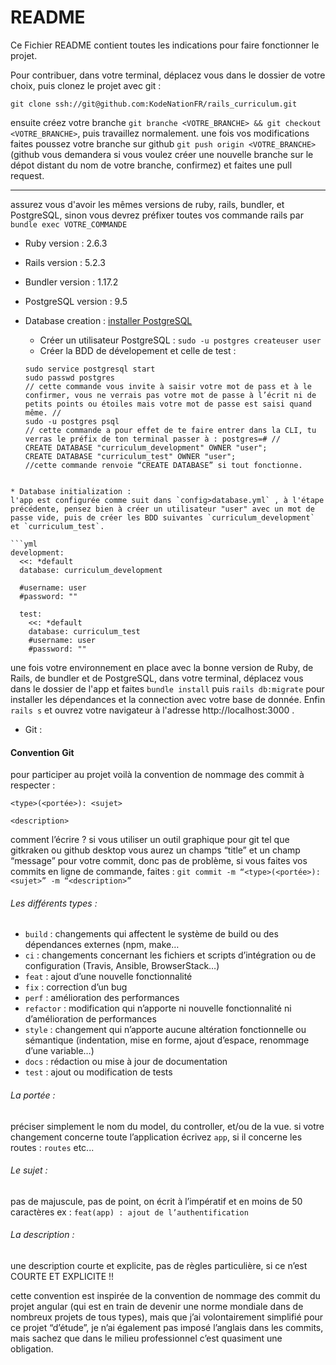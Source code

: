 # README

Ce Fichier README contient toutes les indications pour faire fonctionner le projet.

Pour contribuer, dans votre terminal, déplacez vous dans le dossier de votre choix, puis clonez le projet avec git :

`git clone ssh://git@github.com:KodeNationFR/rails_curriculum.git`

ensuite créez votre branche `git branche <VOTRE_BRANCHE> && git checkout <VOTRE_BRANCHE>`, puis travaillez normalement. une fois vos modifications faites poussez votre branche sur github `git push origin <VOTRE_BRANCHE>` (github vous demandera si vous voulez créer une nouvelle branche sur le dépot distant du nom de votre branche, confirmez) et faites une pull request.

---
assurez vous d'avoir les mêmes versions de ruby, rails, bundler, et PostgreSQL, sinon vous devrez préfixer toutes vos commande rails par `bundle exec VOTRE_COMMANDE`


* Ruby version : 2.6.3

* Rails version : 5.2.3

* Bundler version : 1.17.2

* PostgreSQL version : 9.5

* Database creation : [installer PostgreSQL](https://gorails.com/setup/ubuntu/16.04#postgresql)
  - Créer un utilisateur PostgreSQL : `sudo -u postgres createuser user`
  - Créer la BDD de dévelopement et celle de test :
  ```
  sudo service postgresql start
  sudo passwd postgres
  // cette commande vous invite à saisir votre mot de pass et à le confirmer, vous ne verrais pas votre mot de passe à l’écrit ni de petits points ou étoiles mais votre mot de passe est saisi quand même. //
  sudo -u postgres psql
  // cette commande a pour effet de te faire entrer dans la CLI, tu verras le préfix de ton terminal passer à : postgres=# //
  CREATE DATABASE "curriculum_development" OWNER "user";
  CREATE DATABASE "curriculum_test" OWNER "user";
  //cette commande renvoie “CREATE DATABASE” si tout fonctionne.
```

* Database initialization :
l'app est configurée comme suit dans `config>database.yml` , à l'étape précédente, pensez bien à créer un utilisateur "user" avec un mot de passe vide, puis de créer les BDD suivantes `curriculum_development` et `curriculum_test`.

```yml
development:
  <<: *default
  database: curriculum_development

  #username: user
  #password: ""

  test:
    <<: *default
    database: curriculum_test
    #username: user
    #password: ""
```
une fois votre environnement en place avec la bonne version de Ruby, de Rails, de bundler et de PostgreSQL, dans votre terminal, déplacez vous dans le dossier de l'app et faites `bundle install` puis `rails db:migrate` pour installer les dépendances et la connection avec votre base de donnée. Enfin `rails s` et ouvrez votre navigateur à l'adresse http://localhost:3000 .

* Git :
#### Convention Git

pour participer au projet voilà la convention de nommage des commit à respecter :

```
<type>(<portée>): <sujet>

<description>
```

comment l’écrire ? si vous utiliser un outil graphique pour git tel que gitkraken ou github desktop vous aurez un champs “title” et un champ “message” pour votre commit, donc pas de problème, si vous faites vos commits en ligne de commande, faites :
`git commit -m “<type>(<portée>): <sujet>” -m “<description>”`

###### Les différents types :

- `build` : changements qui affectent le système de build ou des dépendances externes (npm, make…
- `ci` : changements concernant les fichiers et scripts d’intégration ou de configuration (Travis, Ansible, BrowserStack…)
- `feat` : ajout d’une nouvelle fonctionnalité
- `fix` : correction d’un bug
- `perf` : amélioration des performances
- `refactor` : modification qui n’apporte ni nouvelle fonctionnalité ni d’amélioration de performances
- `style` : changement qui n’apporte aucune altération fonctionnelle ou sémantique (indentation, mise en forme, ajout d’espace, renommage d’une variable…)
- `docs` : rédaction ou mise à jour de documentation
- `test` : ajout ou modification de tests

###### La portée :

préciser simplement le nom du model, du controller, et/ou de la vue. si votre changement concerne toute l’application écrivez `app`,  si il concerne les routes : `routes` etc...

###### Le sujet :

pas de majuscule, pas de point, on écrit à l’impératif et en moins de 50 caractères
ex :  `feat(app) : ajout de l’authentification`

###### La description :
une description courte et explicite, pas de règles particulière, si ce n’est COURTE ET EXPLICITE !!




cette convention est inspirée de la convention de nommage des commit du projet angular (qui est en train de devenir une norme mondiale dans de nombreux projets de tous types), mais que j’ai volontairement simplifié pour ce projet “d’étude”, je n’ai également pas imposé l’anglais dans les commits, mais sachez que dans le milieu professionnel c’est quasiment une obligation.
